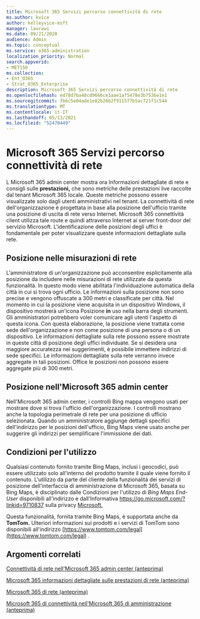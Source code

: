 ```yaml
---
title: Microsoft 365 Servizi percorso connettività di rete
ms.author: kvice
author: kelleyvice-msft
manager: laurawi
ms.date: 09/21/2020
audience: Admin
ms.topic: conceptual
ms.service: o365-administration
localization_priority: Normal
search.appverid:
- MET150
ms.collection:
- Ent_O365
- Strat_O365_Enterprise
description: Microsoft 365 Servizi percorso connettività di rete
ms.openlocfilehash: ed78d7ba48cd9666ce1aae1af5478e3b7536e1e1
ms.sourcegitcommit: fb6c5e04ade1e82b26b2f911577b5ac721f1c544
ms.translationtype: MT
ms.contentlocale: it-IT
ms.lasthandoff: 05/13/2021
ms.locfileid: "52470449"
---
```

# <a name="microsoft-365-network-connectivity-location-services"></a>Microsoft 365 Servizi percorso connettività di rete

L Microsoft 365 admin center mostra ora Informazioni dettagliate di rete e consigli sulle **prestazioni,** che sono metriche delle prestazioni live raccolte dal tenant Microsoft 365 locale. Queste metriche possono essere visualizzate solo dagli utenti amministrativi nel tenant. La connettività di rete dell'organizzazione è progettata in base alla posizione dell'ufficio tramite una posizione di uscita di rete verso Internet. Microsoft 365 connettività client utilizza tale route e quindi attraverso Internet ai server front-door del servizio Microsoft. L'identificazione delle posizioni degli uffici è fondamentale per poter visualizzare queste informazioni dettagliate sulla rete.

## <a name="location-in-network-measurements"></a>Posizione nelle misurazioni di rete

L'amministratore di un'organizzazione può acconsentire esplicitamente alla posizione da includere nelle misurazioni di rete utilizzate da questa funzionalità. In questo modo viene abilitata l'individuazione automatica della città in cui si trova ogni ufficio. Le informazioni sulla posizione non sono precise e vengono offuscate a 300 metri e classificate per città. Nel momento in cui la posizione viene acquisita in un dispositivo Windows, il dispositivo mostrerà un'icona Posizione **in** uso nella barra degli strumenti. Gli amministratori potrebbero voler comunicare agli utenti l'aspetto di questa icona. Con questa elaborazione, la posizione viene trattata come sede dell'organizzazione e non come posizione di una persona o di un dispositivo. Le informazioni dettagliate sulla rete possono essere mostrate in queste città di posizione degli uffici individuate. Se si desidera una maggiore accuratezza nei suggerimenti, è possibile immettere indirizzi di sede specifici. Le informazioni dettagliate sulla rete verranno invece aggregate in tali posizioni. Office le posizioni non possono essere aggregate più di 300 metri.

## <a name="location-in-the-microsoft-365-admin-center"></a>Posizione nell'Microsoft 365 admin center

Nell'Microsoft 365 admin center, i controlli Bing mappa vengono usati per mostrare dove si trova l'ufficio dell'organizzazione. I controlli mostrano anche la topologia perimetrale di rete per una posizione di ufficio selezionata. Quando un amministratore aggiunge dettagli specifici dell'indirizzo per le posizioni dell'ufficio, Bing Maps viene usato anche per suggerire gli indirizzi per semplificare l'immissione dei dati.

## <a name="terms-of-use"></a>Condizioni per l'utilizzo

Qualsiasi contenuto fornito tramite Bing Maps, inclusi i geocodici, può essere utilizzato solo all'interno del prodotto tramite il quale viene fornito il contenuto. L'utilizzo da parte del cliente della funzionalità dei servizi di posizione dell'interfaccia di amministrazione di Microsoft 365, basata su Bing Maps, è disciplinato dalle Condizioni per l'utilizzo di _Bing Maps End-User_ disponibili all'indirizzo e dall'Informativa <https://go.microsoft.com/?linkid=9710837> sulla privacy [Microsoft.](https://go.microsoft.com/fwlink/?LinkID=248686)

Questa funzionalità, fornita tramite Bing Maps, è supportata anche da **TomTom.** Ulteriori informazioni sui prodotti e i servizi di TomTom sono disponibili all'indirizzo [https://www.tomtom.com/legal](https://www.tomtom.com/legal) .

## <a name="related-topics"></a>Argomenti correlati

[Connettività di rete nell'Microsoft 365 admin center (anteprima)](office-365-network-mac-perf-overview.md)

[Microsoft 365 informazioni dettagliate sulle prestazioni di rete (anteprima)](office-365-network-mac-perf-insights.md)

[Microsoft 365 di rete (anteprima)](office-365-network-mac-perf-score.md)

[Microsoft 365 di connettività nell'Microsoft 365 di amministrazione (anteprima)](office-365-network-mac-perf-onboarding-tool.md)
